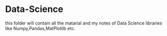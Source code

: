 # Data-Science
this folder will contain all the matarial and my notes of Data Science libraries like Numpy,Pandas,MatPlotlib etc.
